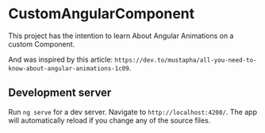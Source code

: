 # CustomAngularComponent

This project has the intention to learn About Angular Animations on a custom Component.

And was inspired by this article: `https://dev.to/mustapha/all-you-need-to-know-about-angular-animations-1c09`.

## Development server

Run `ng serve` for a dev server. Navigate to `http://localhost:4200/`. The app will automatically reload if you change any of the source files.
